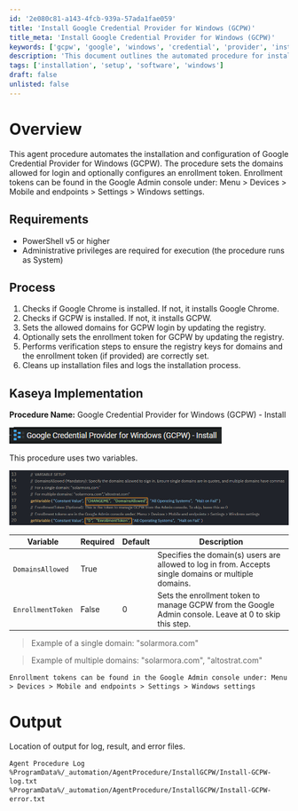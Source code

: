 ```yaml
---
id: '2e080c81-a143-4fcb-939a-57ada1fae059'
title: 'Install Google Credential Provider for Windows (GCPW)'
title_meta: 'Install Google Credential Provider for Windows (GCPW)'
keywords: ['gcpw', 'google', 'windows', 'credential', 'provider', 'installation', 'configuration']
description: 'This document outlines the automated procedure for installing and configuring Google Credential Provider for Windows (GCPW). It includes steps for checking prerequisites, installing necessary software, setting allowed domains for login, and configuring an optional enrollment token. Detailed logging and verification steps are also provided.'
tags: ['installation', 'setup', 'software', 'windows']
draft: false
unlisted: false
---
```


# Overview

This agent procedure automates the installation and configuration of Google Credential Provider for Windows (GCPW). The procedure sets the domains allowed for login and optionally configures an enrollment token. Enrollment tokens can be found in the Google Admin console under: Menu > Devices > Mobile and endpoints > Settings > Windows settings.

## Requirements

- PowerShell v5 or higher
- Administrative privileges are required for execution (the procedure runs as System)

## Process

1. Checks if Google Chrome is installed. If not, it installs Google Chrome.
2. Checks if GCPW is installed. If not, it installs GCPW.
3. Sets the allowed domains for GCPW login by updating the registry.
4. Optionally sets the enrollment token for GCPW by updating the registry.
5. Performs verification steps to ensure the registry keys for domains and the enrollment token (if provided) are correctly set.
6. Cleans up installation files and logs the installation process.

## Kaseya Implementation

**Procedure Name:** Google Credential Provider for Windows (GCPW) - Install

![Image](../../../static/img/Install-Google-Credential-Provider-for-Windows-(GCPW)/image_1.png)

This procedure uses two variables.

![Image](../../../static/img/Install-Google-Credential-Provider-for-Windows-(GCPW)/image_2.png)

| Variable          | Required | Default | Description                                                                                     |
|-------------------|----------|---------|-------------------------------------------------------------------------------------------------|
| `DomainsAllowed`  | True     |         | Specifies the domain(s) users are allowed to log in from. Accepts single domains or multiple domains. |
| `EnrollmentToken` | False    | 0       | Sets the enrollment token to manage GCPW from the Google Admin console. Leave at 0 to skip this step. |

> Example of a single domain: "solarmora.com"

> Example of multiple domains: "solarmora.com", "altostrat.com"

```
Enrollment tokens can be found in the Google Admin console under: Menu > Devices > Mobile and endpoints > Settings > Windows settings
```

# Output

Location of output for log, result, and error files.

```
Agent Procedure Log
%ProgramData%/_automation/AgentProcedure/InstallGCPW/Install-GCPW-log.txt
%ProgramData%/_automation/AgentProcedure/InstallGCPW/Install-GCPW-error.txt
```



